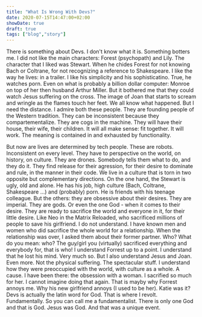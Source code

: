 ```yaml
---
title: "What Is Wrong With Devs?"
date: 2020-07-15T14:47:00+02:00
showDate: true
draft: true
tags: ["blog","story"]
---
```


There is something about Devs. I don't know what it is. Something botters me. 
I did not like the main characters: Forest (psychopath) and Lily. 
The character that I liked was Stewart. When he chides Forest for not knowing Bach or Coltrane, for not recognizing a reference to Shakespeare. I like the way he lives: in a trailer. I like his simplicity and his sophisticatino. True, he watches porn. Even on what is probably a billion dollar computer: Monroe on top of her then husband Arthur Miller. 
But it bothered me that they could watch Jesus suffering on the cross. The image of Joan that starts to scream and wringle as the flames touch her feet. We all know what happened. But I need the distance. I admire both these people. They are founding people of the Western tradition. They can be inconsistent because they compartementalize. They are cogs in the machine. They will have their  house, their wife, their children. It will all make sense: fit together. It will work. The meaning is contained in and exhausted by functionality. 

But now are lives are determined by tech people. These are robots. Inconsistent on every level. They have to perspective on the world, on history, on culture. They are drones. Somebody tells them what to do, and they do it. They find release for their agression, for their desire to dominate and rule, in the manner in their code. 
We live in a culture that is torn in two opposite but complementary directions. On the one hand, the 
Stewart is ugly, old and alone. He has his job, high culture (Bach, Coltrane, Shakespeare ...) and (probably) porn. He is friends with his teenage colleague. 
But the others: they are obsessive about their desires. They are imperial. They are gods. Or even the one God - when it comes to their desire. They are ready to sacrifice the world and everyone in it, for their little desire. 
Like Neo in the Matrix Reloaded, who sacrificed millions of people to save his girlfriend. 
I do not understand. I have known men and women who did sacrifice the whole world for a relationship. When the relationship was over, I asked them about their former partner. Who? What do you mean: who? The guy/girl you (virtually) sacrificed everything and everybody for, that is who! 
I understand Forrest up to a point. I understand that he lost his mind. Very much so. 
But I also understand Jesus and Joan. Even more. Not the physical suffering. The spectacular stuff. I understand how they were preoccupied with the world, with culture as a whole. A cause. 
I have been there: the obsession with a woman. I sacrified so much for her. I cannot imagine doing that again. That is mayby why Forrest annoys me. Why his new girlfriend annoys (I used to be her). Katie was it? 
Devs is actually the latin word for God. That is where I revolt. Fundamentally. So you can call me a fundamentalist. There is only one God and that is God. Jesus was God. And that was a unique event.  
